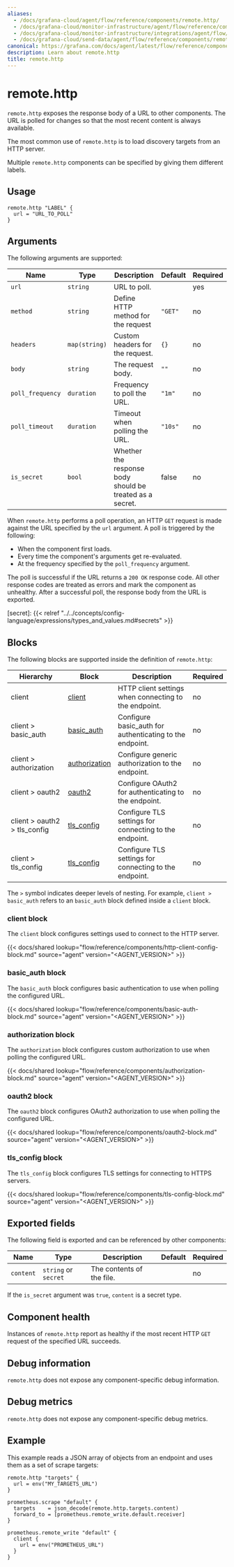```yaml
---
aliases:
  - /docs/grafana-cloud/agent/flow/reference/components/remote.http/
  - /docs/grafana-cloud/monitor-infrastructure/agent/flow/reference/components/remote.http/
  - /docs/grafana-cloud/monitor-infrastructure/integrations/agent/flow/reference/components/remote.http/
  - /docs/grafana-cloud/send-data/agent/flow/reference/components/remote.http/
canonical: https://grafana.com/docs/agent/latest/flow/reference/components/remote.http/
description: Learn about remote.http
title: remote.http
---
```


# remote.http

`remote.http` exposes the response body of a URL to other components. The URL
is polled for changes so that the most recent content is always available.

The most common use of `remote.http` is to load discovery targets from an HTTP
server.

Multiple `remote.http` components can be specified by giving them different
labels.

## Usage

```river
remote.http "LABEL" {
  url = "URL_TO_POLL"
}
```

## Arguments

The following arguments are supported:

| Name             | Type          | Description                                              | Default | Required |
| ---------------- | ------------- | -------------------------------------------------------- | ------- | -------- |
| `url`            | `string`      | URL to poll.                                             |         | yes      |
| `method`         | `string`      | Define HTTP method for the request                       | `"GET"` | no       |
| `headers`        | `map(string)` | Custom headers for the request.                          | `{}`    | no       |
| `body`           | `string`      | The request body.                                        | `""`    | no       |
| `poll_frequency` | `duration`    | Frequency to poll the URL.                               | `"1m"`  | no       |
| `poll_timeout`   | `duration`    | Timeout when polling the URL.                            | `"10s"` | no       |
| `is_secret`      | `bool`        | Whether the response body should be treated as a secret. | false   | no       |

When `remote.http` performs a poll operation, an HTTP `GET` request is made
against the URL specified by the `url` argument. A poll is triggered by the
following:

- When the component first loads.
- Every time the component's arguments get re-evaluated.
- At the frequency specified by the `poll_frequency` argument.

The poll is successful if the URL returns a `200 OK` response code. All other
response codes are treated as errors and mark the component as unhealthy. After
a successful poll, the response body from the URL is exported.

[secret]: {{< relref "../../concepts/config-language/expressions/types_and_values.md#secrets" >}}

## Blocks

The following blocks are supported inside the definition of `remote.http`:

| Hierarchy                    | Block             | Description                                              | Required |
| ---------------------------- | ----------------- | -------------------------------------------------------- | -------- |
| client                       | [client][]        | HTTP client settings when connecting to the endpoint.    | no       |
| client > basic_auth          | [basic_auth][]    | Configure basic_auth for authenticating to the endpoint. | no       |
| client > authorization       | [authorization][] | Configure generic authorization to the endpoint.         | no       |
| client > oauth2              | [oauth2][]        | Configure OAuth2 for authenticating to the endpoint.     | no       |
| client > oauth2 > tls_config | [tls_config][]    | Configure TLS settings for connecting to the endpoint.   | no       |
| client > tls_config          | [tls_config][]    | Configure TLS settings for connecting to the endpoint.   | no       |

The `>` symbol indicates deeper levels of nesting. For example, `client >
basic_auth` refers to an `basic_auth` block defined inside a `client` block.

[client]: #client-block
[basic_auth]: #basic_auth-block
[authorization]: #authorization-block
[oauth2]: #oauth2-block
[tls_config]: #tls_config-block

### client block

The `client` block configures settings used to connect to the HTTP
server.

{{< docs/shared lookup="flow/reference/components/http-client-config-block.md" source="agent" version="<AGENT_VERSION>" >}}

### basic_auth block

The `basic_auth` block configures basic authentication to use when polling the
configured URL.

{{< docs/shared lookup="flow/reference/components/basic-auth-block.md" source="agent" version="<AGENT_VERSION>" >}}

### authorization block

The `authorization` block configures custom authorization to use when polling
the configured URL.

{{< docs/shared lookup="flow/reference/components/authorization-block.md" source="agent" version="<AGENT_VERSION>" >}}

### oauth2 block

The `oauth2` block configures OAuth2 authorization to use when polling the
configured URL.

{{< docs/shared lookup="flow/reference/components/oauth2-block.md" source="agent" version="<AGENT_VERSION>" >}}

### tls_config block

The `tls_config` block configures TLS settings for connecting to HTTPS servers.

{{< docs/shared lookup="flow/reference/components/tls-config-block.md" source="agent" version="<AGENT_VERSION>" >}}

## Exported fields

The following field is exported and can be referenced by other components:

| Name      | Type                 | Description               | Default | Required |
| --------- | -------------------- | ------------------------- | ------- | -------- |
| `content` | `string` or `secret` | The contents of the file. |         | no       |

If the `is_secret` argument was `true`, `content` is a secret type.

## Component health

Instances of `remote.http` report as healthy if the most recent HTTP `GET`
request of the specified URL succeeds.

## Debug information

`remote.http` does not expose any component-specific debug information.

## Debug metrics

`remote.http` does not expose any component-specific debug metrics.

## Example

This example reads a JSON array of objects from an endpoint and uses them as a
set of scrape targets:

```river
remote.http "targets" {
  url = env("MY_TARGETS_URL")
}

prometheus.scrape "default" {
  targets    = json_decode(remote.http.targets.content)
  forward_to = [prometheus.remote_write.default.receiver]
}

prometheus.remote_write "default" {
  client {
    url = env("PROMETHEUS_URL")
  }
}
```
